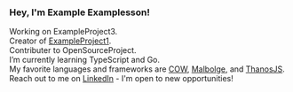 ### Hey, I'm Example Examplesson!

Working on ExampleProject3.<br/>
Creator of [ExampleProject1](https://github.com/CTASam/ExampleProject1).<br/>
Contributer to OpenSourceProject.<br/>
I’m currently learning TypeScript and Go.<br/>
My favorite languages and frameworks are [COW](https://esolangs.org/wiki/COW), [Malbolge](https://en.wikipedia.org/wiki/Malbolge), and [ThanosJS](https://thanosjs.org/). <br/>
Reach out to me on [LinkedIn](https://www.linkedin.com/school/coding-temple/) - I'm open to new opportunities!<br/>

